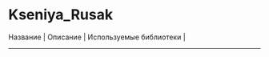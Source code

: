 # Kseniya_Rusak  
Название  | Описание | Используемые библиотеки |
_______________________________________________
